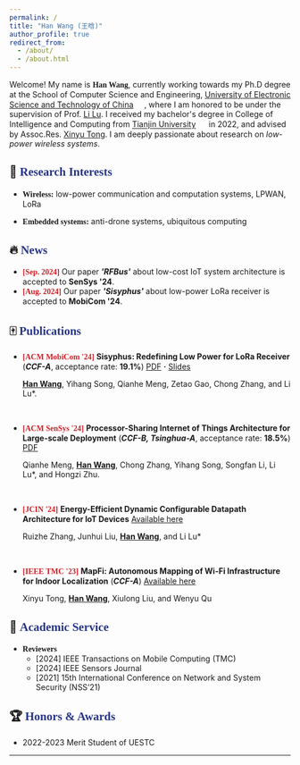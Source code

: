 ```yaml
---
permalink: /
title: "Han Wang (王晗)"
author_profile: true
redirect_from: 
  - /about/
  - /about.html
---
```


Welcome! My name is **<font face="Georgia">Han Wang</font>**, currently working towards my Ph.D degree at the School of Computer Science and Engineering, [University of Electronic Science and Technology of China](https://en.uestc.edu.cn/) <img src="\images\uestc_logo.png" style="width: 1.1em;">, where I am honored to be under the supervision of Prof. [Li Lu](https://www.en.scse.uestc.edu.cn/info/1085/2182.htm). I received my bachelor's degree in College of Intelligence and Computing from [Tianjin University](https://www.tju.edu.cn/english/index.htm) <img src="\images\tju_badge_white.png" style="width: 1.1em;"> in 2022, and advised by Assoc.Res. [Xinyu Tong](http://cic.tju.edu.cn/faculty/tongxinyu/index.html). I am deeply passionate about research on *low-power wireless systems*. 



## 🔎 <font face="Century Gothic" color="283687">Research Interests</font>

- **<font face="Georgia">Wireless:</font>** low-power communication and computation systems, LPWAN, LoRa

- **<font face="Georgia">Embedded systems:</font>** anti-drone systems, ubiquitous computing 



## 🔥 <font face="Century Gothic" color="283687">News</font>


- **<font color="CD2027" face="Georgia">[Sep. 2024]</font>** Our paper ***'RFBus'*** about low-cost IoT system architecture is accepted to **SenSys '24**.
- **<font color="CD2027" face="Georgia">[Aug. 2024]</font>** Our paper ***'Sisyphus'*** about low-power LoRa receiver is accepted to **MobiCom '24**.



## 🀄 <font face="Century Gothic" color="283687">Publications</font>


- **<font color="CD2027" face="Georgia">[ACM MobiCom '24]</font>** **Sisyphus: Redefining Low Power for LoRa Receiver** (***CCF-A***, acceptance rate: **19.1%**) [PDF](\files\Sisyphus_mobicom24.pdf) **·** [Slides](\files\Sisyphus_slides.pdf) <br>

  **<u>Han Wang</u>**, Yihang Song, Qianhe Meng, Zetao Gao, Chong Zhang, and Li Lu*.

  <br>

- **<font color="CD2027" face="Georgia">[ACM SenSys '24]</font>** **Processor-Sharing Internet of Things Architecture for Large-scale Deployment** (***CCF-B, Tsinghua-A***, acceptance rate: **18.5%**) [PDF](\files\RFBUS_sensys24.pdf) <br>

  Qianhe Meng, **<u>Han Wang</u>**, Chong Zhang, Yihang Song,  Songfan Li, Li Lu*, and Hongzi Zhu.

  <br>
  
- **<font color="CD2027" face="Georgia">[JCIN '24]</font>** **Energy-Efficient Dynamic Configurable Datapath Architecture for IoT Devices** [Available here](https://www.infocomm-journal.com/jcin/EN/10.23919/JCIN.2024.10272386)

   Ruizhe Zhang, Junhui Liu, **<u>Han Wang</u>**, and Li Lu*
  
  <br>
  
- **<font color="CD2027" face="Georgia">[IEEE TMC '23]</font>** **MapFi: Autonomous Mapping of Wi-Fi Infrastructure for Indoor Localization** (***CCF-A***) [Available here](https://ieeexplore.ieee.org/abstract/document/9525195)
  
   Xinyu Tong, **<u>Han Wang</u>**, Xiulong Liu, and Wenyu Qu 



## 📝 <font face="Century Gothic" color="283687">Academic Service</font>

- **<font face="Georgia">Reviewers</font>**
  - [2024] IEEE Transactions on Mobile Computing (TMC) 
  - [2024] IEEE Sensors Journal
  - [2021] 15th International Conference on Network and System Security (NSS‘21)



## 🏆 <font face="Century Gothic" color="283687">Honors & Awards</font>

- 2022-2023 Merit Student of UESTC

----

<script type='text/javascript' id='clustrmaps' src='//cdn.clustrmaps.com/map_v2.js?cl=ffffff&w=200&t=tt&d=tf6trRht7T5GWabkmifch2uaHHA47Ixj-cwebHXvmBk&co=283687&ct=ffffff&cmo=fa0303&cmn=20ba4c'></script>